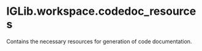 # IGLib.workspace.codedoc_resources
Contains the necessary resources for generation of code documentation.

